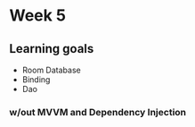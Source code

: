 # Week 5 
## Learning goals
- Room Database
- Binding
- Dao
### w/out MVVM and Dependency Injection
